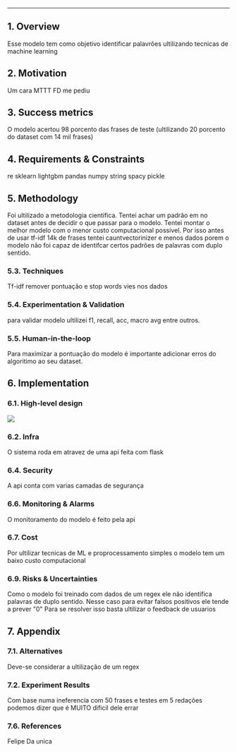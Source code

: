 
---
## 1. Overview
Esse modelo tem como objetivo identificar palavrões ultilizando tecnicas de machine learning


## 2. Motivation
Um cara MTTT FD me pediu

## 3. Success metrics
O modelo acertou 98 porcento das frases de teste (ultilizando 20 porcento do dataset com 14 mil frases)

## 4. Requirements & Constraints
re
sklearn
lightgbm
pandas
numpy 
string 
spacy
pickle


## 5. Methodology
Foi ultilizado a metodologia cientifica. Tentei achar um padrão em no dataset antes de decidir o que passar para o modelo. 
Tentei montar o melhor modelo com o menor custo computacional possivel. Por isso antes de usar tf-idf 14k de frases tentei cauntvectorinizer e menos dados porem
o modelo não foi capaz de identifcar certos padrões de palavras com duplo sentido. 



### 5.3. Techniques

Tf-idf
remover pontuação e stop words 
vies nos dados
### 5.4. Experimentation & Validation
para validar modelo ultilizei f1, recall, acc, macro avg entre outros.


### 5.5. Human-in-the-loop

Para maximizar a pontuação do modelo é importante adicionar erros do algoritimo ao seu dataset.

## 6. Implementation

### 6.1. High-level design

![](https://upload.wikimedia.org/wikipedia/commons/thumb/2/2e/Data-flow-diagram-example.svg/1280px-Data-flow-diagram-example.svg.png)

### 6.2. Infra

O sistema roda em atravez de uma api feita com flask



### 6.4. Security

A api conta com varias camadas de segurança 

### 6.6. Monitoring & Alarms

O monitoramento do modelo é feito pela api 

### 6.7. Cost
Por ultilizar tecnicas de ML e proprocessamento simples o modelo tem um baixo custo computacional 

### 6.9. Risks & Uncertainties

Como o modelo foi treinado com dados de um regex ele não identifica palavras de duplo sentido. Nesse caso para evitar falsos positivos ele tende a prever "0"
Para se resolver isso basta ultilizar o feedback de usuarios

## 7. Appendix

### 7.1. Alternatives

Deve-se considerar a ultilização de um regex 

### 7.2. Experiment Results

Com base numa ineferencia com 50 frases e testes em 5 redações podemos dizer que é MUITO dificil dele errar





### 7.6. References
Felipe Da unica
